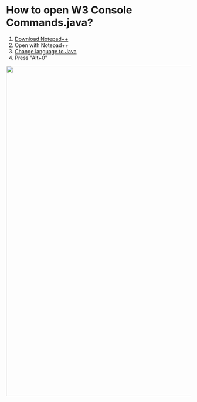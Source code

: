 <h1>How to open W3 Console Commands.java?</h1>
<ol>
<li><a href="https://notepad-plus-plus.org/download/v7.6.1.html" target="_blank">Download Notepad++</a></li>
<li>Open with Notepad++</li>
<li><a href="https://prnt.sc/mlvcy1">Change language to Java</a></li>
<li>Press "Alt+0"</li>
</ol>
<p><img src="https://prnt.sc/mlvcyi" alt="" width="900" height="900" /></p>

